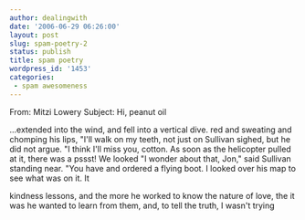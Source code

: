 ```yaml
---
author: dealingwith
date: '2006-06-29 06:26:00'
layout: post
slug: spam-poetry-2
status: publish
title: spam poetry
wordpress_id: '1453'
categories:
 - spam awesomeness
---
```


From: Mitzi Lowery Subject: Hi, peanut oil

...extended into the wind, and fell into a vertical dive. red and sweating and
chomping his lips, "I'll walk on my teeth, not just on Sullivan sighed, but he
did not argue. "I think I'll miss you, cotton. As soon as the helicopter
pulled at it, there was a pssst! We looked "I wonder about that, Jon," said
Sullivan standing near. "You have and ordered a flying boot. I looked over his
map to see what was on it. It

kindness lessons, and the more he worked to know the nature of love, the it
was he wanted to learn from them, and, to tell the truth, I wasn't trying

